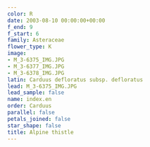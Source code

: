 ```yaml
---
color: R
date: 2003-08-10 00:00:00+00:00
f_end: 9
f_start: 6
family: Asteraceae
flower_type: K
image:
- M_3-6375_IMG.JPG
- M_3-6377_IMG.JPG
- M_3-6378_IMG.JPG
latin: Carduus defloratus subsp. defloratus
lead: M_3-6375_IMG.JPG
lead_sample: false
name: index.en
order: Carduus
parallel: false
petals_joined: false
star_shape: false
title: Alpine thistle
---
```

